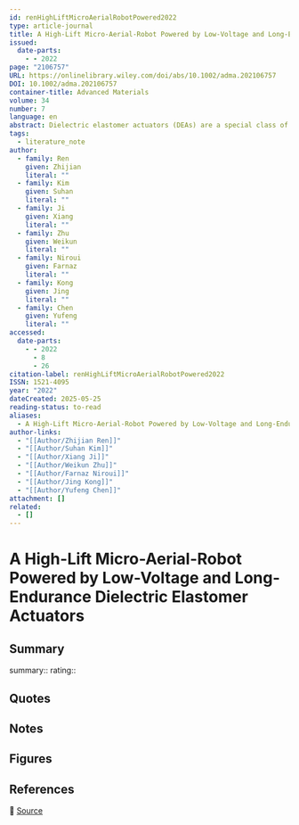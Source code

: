 ```yaml
---
id: renHighLiftMicroAerialRobotPowered2022
type: article-journal
title: A High-Lift Micro-Aerial-Robot Powered by Low-Voltage and Long-Endurance Dielectric Elastomer Actuators
issued:
  date-parts:
    - - 2022
page: "2106757"
URL: https://onlinelibrary.wiley.com/doi/abs/10.1002/adma.202106757
DOI: 10.1002/adma.202106757
container-title: Advanced Materials
volume: 34
number: 7
language: en
abstract: Dielectric elastomer actuators (DEAs) are a special class of artificial muscles that have been used to construct animal-like soft robotic systems. However, compared with state-of-the-art rigid actuators such as piezoelectric bimorphs and electromagnetic motors, most DEAs require higher driving voltages, and their power density and lifetime remain substantially lower. These limitations pose significant challenges for developing agile and powered autonomous soft robots. Here, a low-voltage, high-endurance, and power-dense DEA based on novel multiple-layering techniques and electrode-material optimization, is reported. When operated at 400 Hz, the 143 mg DEA generates forces of 0.36 N and displacements of 1.15 mm. This DEA is incorporated into an aerial robot to demonstrate high performance. The robot achieves a high lift-to-weight ratio of 3.7, a low hovering voltage of 500 V, and a long lifetime that exceeds 2 million actuation cycles. With 20 s of hovering time, and position and attitude error smaller than 2.5 cm and 2°, respectively, the robot demonstrates the longest and best-performing flight among existing sub-gram aerial robots. This important milestone demonstrates that soft robots can outperform their state-of-the-art rigid counterparts, and it provides an important step toward realizing power autonomy in soft robotic flights.
tags:
  - literature_note
author:
  - family: Ren
    given: Zhijian
    literal: ""
  - family: Kim
    given: Suhan
    literal: ""
  - family: Ji
    given: Xiang
    literal: ""
  - family: Zhu
    given: Weikun
    literal: ""
  - family: Niroui
    given: Farnaz
    literal: ""
  - family: Kong
    given: Jing
    literal: ""
  - family: Chen
    given: Yufeng
    literal: ""
accessed:
  date-parts:
    - - 2022
      - 8
      - 26
citation-label: renHighLiftMicroAerialRobotPowered2022
ISSN: 1521-4095
year: "2022"
dateCreated: 2025-05-25
reading-status: to-read
aliases:
  - A High-Lift Micro-Aerial-Robot Powered by Low-Voltage and Long-Endurance Dielectric Elastomer Actuators
author-links:
  - "[[Author/Zhijian Ren]]"
  - "[[Author/Suhan Kim]]"
  - "[[Author/Xiang Ji]]"
  - "[[Author/Weikun Zhu]]"
  - "[[Author/Farnaz Niroui]]"
  - "[[Author/Jing Kong]]"
  - "[[Author/Yufeng Chen]]"
attachment: []
related:
  - []
---
```


# A High-Lift Micro-Aerial-Robot Powered by Low-Voltage and Long-Endurance Dielectric Elastomer Actuators

## Summary
summary::
rating::

## Quotes

## Notes

## Figures

## References

🔗 [Source](https://onlinelibrary.wiley.com/doi/abs/10.1002/adma.202106757)

